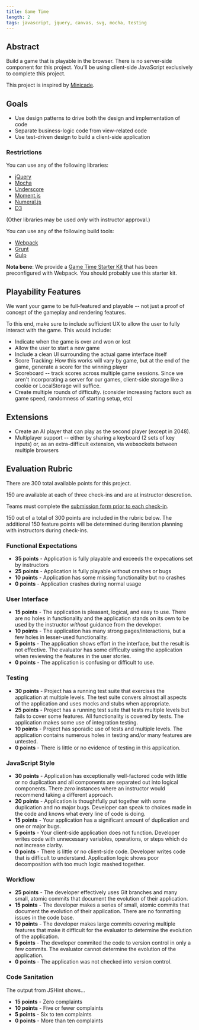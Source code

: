 ```yaml
---
title: Game Time
length: 2
tags: javascript, jquery, canvas, svg, mocha, testing
---
```


## Abstract

Build a game that is playable in the browser. There is no server-side component for this project. You'll be using client-side JavaScript exclusively to complete this project.

This project is inspired by [Minicade](http://minica.de/).

## Goals

* Use design patterns to drive both the design and implementation of code
* Separate business-logic code from view-related code
* Use test-driven design to build a client-side application

### Restrictions

You can use any of the following libraries:

* [jQuery](http://jquery.com/)
* [Mocha](http://mochajs.org/)
* [Underscore](http://underscorejs.org/)
* [Moment.js](http://momentjs.com)
* [Numeral.js](http://numeraljs.com)
* [D3](http://d3js.org)

(Other libraries may be used *only* with instructor approval.)

You can use any of the following build tools:

* [Webpack](http://webpack.github.io/)
* [Grunt](http://gruntjs.com/)
* [Gulp](http://gulpjs.com/)

**Nota bene**: We provide a [Game Time Starter Kit](https://github.com/turingschool-examples/game-time-starter-kit) that has been preconfigured with Webpack. You should probably use this starter kit.

## Playability Features

We want your game to be full-featured and playable -- not just a proof of concept of the gameplay and rendering
features.

To this end, make sure to include sufficient UX to allow the user to fully interact with the game. This would
include:

* Indicate when the game is over and won or lost
* Allow the user to start a new game
* Include a clean UI surrounding the actual game interface itself
* Score Tracking: How this works will vary by game, but at the end of
  the game, generate a score for the winning player
* Scoreboard -- track scores across multiple game sessions. Since we
  aren't incorporating a server for our games, client-side storage like
  a cookie or LocalStorage will suffice.
* Create multiple rounds of difficulty. (consider increasing factors
  such as game speed, randomness of starting setup, etc)

## Extensions

* Create an AI player that can play as the second player (except in 2048).
* Multiplayer support -- either by sharing a keyboard (2 sets of key
  inputs) or, as an extra-difficult extension, via websockets between
  multiple browsers

## Evaluation Rubric

There are 300 total available points for this project.

150 are available at each of three check-ins and are at instructor descretion.

Teams must complete the [submission form prior to each check-in](https://github.com/turingschool/ruby-submissions/tree/master/1602/module_4_assignments/gametime/template).

150 out of a total of 300 points are included in the rubric below. The additional 150 feature points will be determined during iteration planning with instructors during check-ins.

### Functional Expectations

* **35 points** - Application is fully playable and exceeds the expecations set by instructors
* **25 points** - Application is fully playable without crashes or bugs
* **10 points** - Application has some missing functionality but no crashes
* **0 points** - Application crashes during normal usage

### User Interface

* **15 points** - The application is pleasant, logical, and easy to use. There are no holes in functionality and the application stands on its own to be used by the instructor _without_ guidance from the developer.
* **10 points** - The application has many strong pages/interactions, but a few holes in lesser-used functionality.
* **5 points** - The application shows effort in the interface, but the result is not effective. The evaluator has some difficulty using the application when reviewing the features in the user stories.
* **0 points** - The application is confusing or difficult to use.

### Testing

* **30 points** - Project has a running test suite that exercises the application at multiple levels. The test suite convers almost all aspects of the application and uses mocks and stubs when appropriate.
* **25 points** - Project has a running test suite that tests multiple levels but fails to cover some features. All functionality is covered by tests. The application makes some use of integration testing.
* **10 points** - Project has sporadic use of tests and multiple levels. The application contains numerous holes in testing and/or many features are untested.
* **0 points** - There is little or no evidence of testing in this application.

### JavaScript Style

* **30 points** - Application has exceptionally well-factored code with little or no duplication and all components are separated out into logical components. There _zero_ instances where an instructor would recommend taking a different approach.
* **20 points** - Application is thoughtfully put together with some duplication and no major bugs. Developer can speak to choices made in the code and knows what every line of code is doing.
* **15 points** - Your application has a significant amount of duplication and one or major bugs.
* **5 points** - Your client-side application does not function. Developer writes code with unnecessary variables, operations, or steps which do not increase clarity.
* **0 points** - There is little or no client-side code. Developer writes code that is difficult to understand. Application logic shows poor decomposition with too much logic mashed together.

### Workflow

* **25 points** - The developer effectively uses Git branches and many small, atomic commits that document the evolution of their application.
* **15 points** - The developer makes a series of small, atomic commits that document the evolution of their application. There are no formatting issues in the code base.
* **10 points** - The developer makes large commits covering multiple features that make it difficult for the evaluator to determine the evolution of the application.
* **5 points** - The developer commited the code to version control in only a few commits. The evaluator cannot determine the evolution of the application.
* **0 points** - The application was not checked into version control.

### Code Sanitation

The output from JSHint shows…

* **15 points** - Zero complaints
* **10 points** - Five or fewer complaints
* **5 points** - Six to ten complaints
* **0 points** - More than ten complaints
